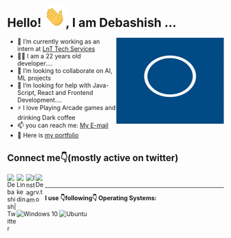 # Hello! <img src="https://github.com/debasish2110/debasish2110/blob/master/wave.gif" width="50px">, I am Debashish ...
<img align="right" src="https://github.com/99004351-Debashish/99004351-Debashish/blob/main/ltts%20gif.gif" height="200" width="250" height="auto" />

- 🔭 I’m currently working as an intern at [LnT Tech Services](https://www.ltts.com/)
- 👨‍💻 I am a 22 years old developer....
- 👯 I’m looking to collaborate on AI, ML projects
- 🤔 I’m looking for help with Java-Script, React and Frontend Development....
- ⚡  I love Playing Arcade games and drinking Dark coffee
- 📫 you can reach me: [My E-mail](mailto:debashish.dash@ltts.com)
- 📙 Here is [my portfolio](https://debashishdash.herokuapp.com/)

## Connect me👇(mostly active on twitter)

<a href="https://twitter.com/Debashish2110">
  <img align="left" alt="Debashish| Twitter" width="22px" src="https://cdn.jsdelivr.net/npm/simple-icons@v3/icons/twitter.svg?&logoColor=white" />
</a>
<a href="https://www.linkedin.com/in/debashish98/">
  <img align="left" alt="Linkedin" width="22px" src="https://cdn.jsdelivr.net/npm/simple-icons@v3/icons/linkedin.svg" />
</a>
<a href="https://www.instagram.com/_da_wanderlust_/">
  <img align="left" alt="Instagram" width="22px" src="https://cdn.jsdelivr.net/npm/simple-icons@v3/icons/instagram.svg" />
</a>
<a href="https://dev.to/debasish2110">
  <img align="left" alt="Dev.to" src="https://d2fltix0v2e0sb.cloudfront.net/dev-badge.svg" alt="Debashish's DEV Profile" width="22">
</a>
<br>

-----

**I use 👇following👇 Operating Systems:**

<img alt="Windows 10" src="https://img.shields.io/badge/Windows-0078D6?style=for-the-badge&logo=windows&logoColor=white" /> <img alt="Ubuntu" src="https://img.shields.io/badge/Ubuntu-E95420?style=for-the-badge&logo=ubuntu&logoColor=white" />
<!--
**99004351-Debashish/99004351-Debashish** is a ✨ _special_ ✨ repository because its `README.md` (this file) appears on your GitHub profile.

Here are some ideas to get you started:

- 🔭 I’m currently working on ...
- 🌱 I’m currently learning ...
- 👯 I’m looking to collaborate on ...
- 🤔 I’m looking for help with ...
- 💬 Ask me about ...
- 📫 How to reach me: ...
- 😄 Pronouns: ...
- ⚡ Fun fact: ...
-->
